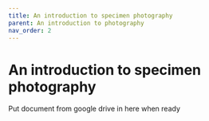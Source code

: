 ```yaml
---
title: An introduction to specimen photography
parent: An introduction to photography 
nav_order: 2
---
```


#  An introduction to specimen photography

Put document from google drive in here when ready
